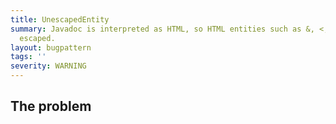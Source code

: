 ```yaml
---
title: UnescapedEntity
summary: Javadoc is interpreted as HTML, so HTML entities such as &, <, > must be
  escaped.
layout: bugpattern
tags: ''
severity: WARNING
---
```


<!--
*** AUTO-GENERATED, DO NOT MODIFY ***
To make changes, edit the @BugPattern annotation or the explanation in docs/bugpattern.
-->


## The problem


